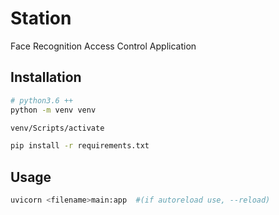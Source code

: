 # Station

Face Recognition Access Control Application
## Installation

```bash
# python3.6 ++
python -m venv venv

venv/Scripts/activate

pip install -r requirements.txt
```

## Usage

```python
uvicorn <filename>main:app  #(if autoreload use, --reload)
```
